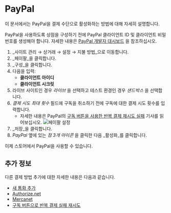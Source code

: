 # PayPal

이 문서에서는 PayPal을 결제 수단으로 활성화하는 방법에 대해 자세히 설명합니다.

PayPal을 사용하도록 상점을 구성하기 전에 PayPal 클라이언트 ID 및 클라이언트 비밀 번호를 생성해야 합니다. 자세한 내용은 [PayPal 개발자 대시보드](https://developer.paypal.com/developer/applications/create) 을 참조하십시오.

1. _사이트 관리 → 상거래 → 설정 → 지불 방법_으로 이동합니다.
1. _페이팔_을 클릭합니다.
1. _구성_을 클릭합니다.
1. 다음을 입력:
    * **클라이언트 아이디**
    * **클라이언트 시크릿**
1. 라이브 사이트인 경우 _라이브_ 을 선택하고 테스트 환경인 경우 _샌드박스_ 을 선택합니다.
1. _결제 시도 최대 횟수_ 필드에 구독을 취소하기 전에 구독에 대한 결제 시도 횟수를 입력합니다.
    * 자세한 내용은 PayPal의 [구독 버튼을 사용한 반복 결제 재시도 실패](https://developer.paypal.com/docs/paypal-payments-standard/integration-guide/reattempt-failed-payment/) 기사를 읽어보십시오. ![페이팔 설정](./paypal/images/01.png)
1. _저장_을 클릭합니다.
1. _PayPal_ 옆에 있는 _점 3개 아이콘_ 을 클릭한 다음 _활성화_를 클릭합니다.

이제 스토어에서 PayPal을 사용할 수 있습니다.

## 추가 정보

다른 결제 방법 추가에 대한 자세한 내용은 다음과 같습니다.

* [새 통화 추가](../currencies/adding-a-new-currency.md)
* [Authorize.net](./authorize.net.md)
* [Mercanet](./mercanet.md)
* [구독 버튼으로 반복 결제 실패 재시도](https://developer.paypal.com/docs/paypal-payments-standard/integration-guide/reattempt-failed-payment/)
